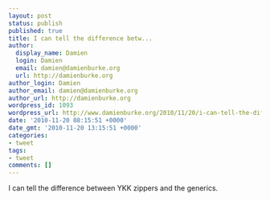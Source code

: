 ```yaml
---
layout: post
status: publish
published: true
title: I can tell the difference betw...
author:
  display_name: Damien
  login: Damien
  email: damien@damienburke.org
  url: http://damienburke.org
author_login: Damien
author_email: damien@damienburke.org
author_url: http://damienburke.org
wordpress_id: 1093
wordpress_url: http://www.damienburke.org/2010/11/20/i-can-tell-the-difference-betw/
date: '2010-11-20 08:15:51 +0000'
date_gmt: '2010-11-20 13:15:51 +0000'
categories:
- tweet
tags:
- tweet
comments: []
---
```

<p>I can tell the difference between YKK zippers and the generics.</p>
